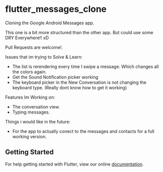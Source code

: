 # flutter_messages_clone

Cloning the Google Android Messages app. 

This one is a bit more structured than the other app. But could use some DRY Everywhere!! xD

Pull Requests are welcome!. 

Issues that im trying to Solve & Learn:
 - The list is rerendering every time I swipe a message. Which changes all the colors again. 
 - Get the Sound Notification picker working
 - The keyboard picker in the New Conversation is not changing the keyboard type. (Really dont know how to get it working)
 
Features Im Working on:
 - The conversation view. 
 - Typing messages. 
 
Things i would like in the future:
  - For the app to actually conect to the messages and contacts for a full working version.

## Getting Started

For help getting started with Flutter, view our online
[documentation](http://flutter.io/).
